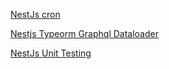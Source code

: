 [NestJs cron](https://github.com/nestjs/schedule)
>
[Nestjs Typeorm Graphql Dataloader](https://codersera.com/blog/nestjs-typeorm-graphql-dataloader-tutorial-with-typescript/)
>
[NestJs Unit Testing](https://www.carloscaballero.io/part-9-clock-in-out-system-testing-backend-unit-test-services/)

